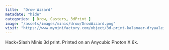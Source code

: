 ```yaml
---
title:  "Drow Wizard"
metadate: "hide"
categories: [ Drow, Casters, 3dPrint ]
image: "/assets/images/minis/drow/DrowWizard.png"
visit: "https://www.myminifactory.com/object/3d-print-kalanaar-dryaalein-drow-arachnomancer-143098"
---
```

Hack+Slash Minis 3d print. Printed on an Anycubic Photon X 6k.
